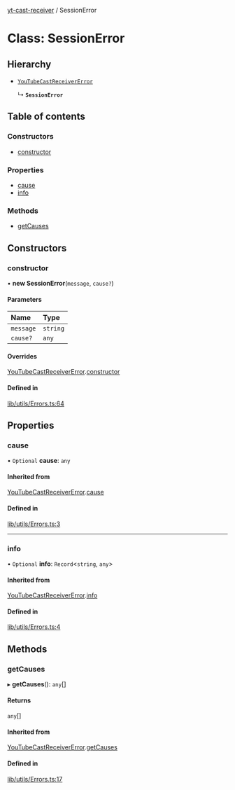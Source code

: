 [yt-cast-receiver](../README.md) / SessionError

# Class: SessionError

## Hierarchy

- [`YouTubeCastReceiverError`](YouTubeCastReceiverError.md)

  ↳ **`SessionError`**

## Table of contents

### Constructors

- [constructor](SessionError.md#constructor)

### Properties

- [cause](SessionError.md#cause)
- [info](SessionError.md#info)

### Methods

- [getCauses](SessionError.md#getcauses)

## Constructors

### constructor

• **new SessionError**(`message`, `cause?`)

#### Parameters

| Name | Type |
| :------ | :------ |
| `message` | `string` |
| `cause?` | `any` |

#### Overrides

[YouTubeCastReceiverError](YouTubeCastReceiverError.md).[constructor](YouTubeCastReceiverError.md#constructor)

#### Defined in

[lib/utils/Errors.ts:64](https://github.com/patrickkfkan/yt-cast-receiver/blob/a7c9efd/src/lib/utils/Errors.ts#L64)

## Properties

### cause

• `Optional` **cause**: `any`

#### Inherited from

[YouTubeCastReceiverError](YouTubeCastReceiverError.md).[cause](YouTubeCastReceiverError.md#cause)

#### Defined in

[lib/utils/Errors.ts:3](https://github.com/patrickkfkan/yt-cast-receiver/blob/a7c9efd/src/lib/utils/Errors.ts#L3)

___

### info

• `Optional` **info**: `Record`<`string`, `any`\>

#### Inherited from

[YouTubeCastReceiverError](YouTubeCastReceiverError.md).[info](YouTubeCastReceiverError.md#info)

#### Defined in

[lib/utils/Errors.ts:4](https://github.com/patrickkfkan/yt-cast-receiver/blob/a7c9efd/src/lib/utils/Errors.ts#L4)

## Methods

### getCauses

▸ **getCauses**(): `any`[]

#### Returns

`any`[]

#### Inherited from

[YouTubeCastReceiverError](YouTubeCastReceiverError.md).[getCauses](YouTubeCastReceiverError.md#getcauses)

#### Defined in

[lib/utils/Errors.ts:17](https://github.com/patrickkfkan/yt-cast-receiver/blob/a7c9efd/src/lib/utils/Errors.ts#L17)

